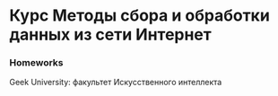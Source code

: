 # Курс Методы сбора и обработки данных из сети Интернет

### Homeworks

Geek University: факультет Искусственного интеллекта
